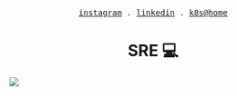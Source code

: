 <p align="center">
  <samp>
    <a href="https://www.instagram.com/lildrunkensmurf/">instagram</a> .
    <a href="https://www.linkedin.com/in/joryirving/">linkedin</a> .
    <a href="https://github.com/joryirving/home-ops">k8s@home</a>
  </samp>
</p>

<h1 align="center">
  SRE 💻
</h1>

![](https://github-readme-stats.vercel.app/api?username=joryirving&show_icons=true&hide_title=true&theme=one_dark_pro&count_private=true&hide=stars)